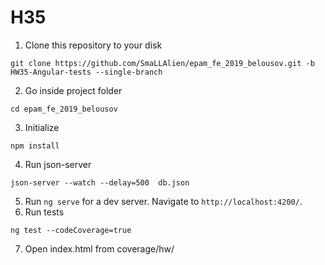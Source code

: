 # H35



1. Clone this repository to your disk
```
git clone https://github.com/SmaLLAlien/epam_fe_2019_belousov.git -b HW35-Angular-tests --single-branch
```
2. Go inside project folder
```
cd epam_fe_2019_belousov
```
3. Initialize
```
npm install
```
4. Run json-server
```
json-server --watch --delay=500  db.json
```
5. Run `ng serve` for a dev server. Navigate to `http://localhost:4200/`.
6. Run tests 
```
ng test --codeCoverage=true
```
7. Open index.html from coverage/hw/
